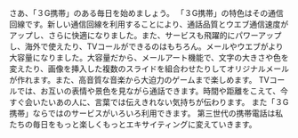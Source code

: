 さあ、「３G携帯」のある毎日を始めましょう。
「３G携帯」の特色はその通信回線です。新しい通信回線を利用することにより、通話品質とウエブ通信速度がアップし、さらに快適になりました。また、サービスも飛躍的にパワーアップし、海外で使えたり、TVコールができるのはもちろん。メールやウエブがより大容量になりました。大容量だから、メールアート機能で、文字の大きさや色を変えたり、画像を挿入した複数のスライドを組合わせたりしてオリジナルメールが作れます。また、高音質な音楽から大迫力のゲームまで楽しめます。
TVコールでは、お互いの表情や景色を見ながら通話できます。時間や距離をこえて、今すぐ会いたいあの人に、言葉では伝えきれない気持ちが伝わります。
また「３G携帯」ならではのサービスがいろいろ利用できます。
第三世代の携帯電話は私たちの毎日をもっと楽しくもっとエキサイティングに変えていきます。
